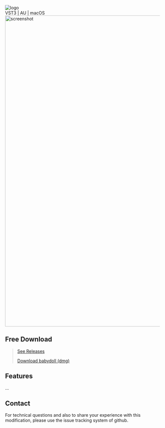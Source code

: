 
<img src="https://user-images.githubusercontent.com/11250400/130321431-1b53a6b2-70ba-4c8a-b101-ebd78b6bc0d4.png" alt="logo" style="display: block; margin: 0 auto" />
<p style="display: block; margin: 0 auto">VST3 | AU | macOS</p>
<img width="1014" alt="screenshot" src="https://user-images.githubusercontent.com/11250400/130321489-b1490a0f-6d5a-4225-8cae-8f582403189a.png">

## Free Download
> [See Releases](https://github.com/uygurkiran/babydoll/releases)
> 
> [Download babydoll (dmg)](https://github.com/uygurkiran/babydoll/releases/download/v0.7-beta/babydoll-plugin-beta.dmg)


## Features
...

## Contact
For technical questions and also to share your experience with this modification, please use the issue tracking system of github.
